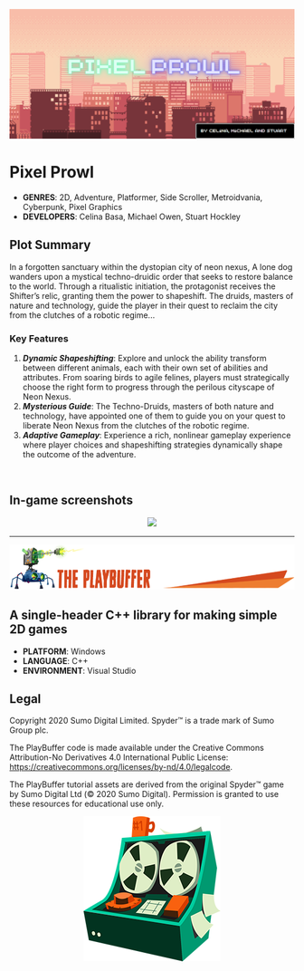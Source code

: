 ![](/.github/images/Game_Title.png)
# Pixel Prowl 
* **GENRES**: 2D, Adventure, Platformer, Side Scroller, Metroidvania, Cyberpunk, Pixel Graphics
* **DEVELOPERS**: Celina Basa, Michael Owen, Stuart Hockley
## Plot Summary
In a forgotten sanctuary within the dystopian city of neon nexus, A lone dog wanders upon a mystical techno-druidic order that seeks to restore balance to the world. Through a ritualistic initiation, the protagonist receives the Shifter’s relic, granting them the power to shapeshift.
The druids, masters of nature and technology, guide the player in their quest to reclaim the city from the clutches of a robotic regime...
### Key Features
1. ***Dynamic Shapeshifting***: Explore and unlock the ability transform between different animals, each with their own set of abilities and attributes. From soaring birds to agile felines, players must strategically choose the right form to progress through the perilous cityscape of Neon Nexus.
2. ***Mysterious Guide***: The Techno-Druids, masters of both nature and technology, have appointed one of them to guide you on your quest to liberate Neon Nexus from the clutches of the robotic regime.
3. ***Adaptive Gameplay***: Experience a rich, nonlinear gameplay experience where player choices and shapeshifting strategies dynamically shape the outcome of the adventure.

<br />

## In-game screenshots
<p align="center"> <img src="/.github/images/Game_Start.gif"> </p>


- - - -
![](/.github/images/playbuffer_title.png)
## A single-header C++ library for making simple 2D games 
* **PLATFORM**: Windows
* **LANGUAGE**: C++
* **ENVIRONMENT**: Visual Studio


## Legal
Copyright 2020 Sumo Digital Limited. Spyder™ is a trade mark of Sumo Group plc. 

The PlayBuffer code is made available under the Creative Commons Attribution-No Derivatives 4.0 International Public License: https://creativecommons.org/licenses/by-nd/4.0/legalcode.

The PlayBuffer tutorial assets are derived from the original Spyder™ game by Sumo Digital Ltd (© 2020 Sumo Digital). Permission is granted to use these resources for educational use only.

<p align="center"> <img src="/.github/images/machine.png"> </p>
